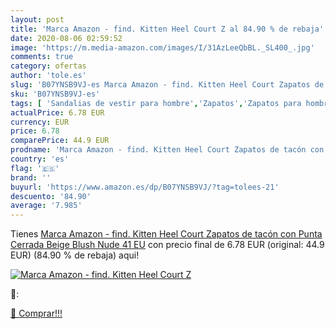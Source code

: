```yaml
---
layout: post
title: 'Marca Amazon - find. Kitten Heel Court Z al 84.90 % de rebaja'
date: 2020-08-06 02:59:52
image: 'https://m.media-amazon.com/images/I/31AzLeeQbBL._SL400_.jpg'
comments: true
category: ofertas
author: 'tole.es'
slug: 'B07YNSB9VJ-es Marca Amazon - find. Kitten Heel Court Zapatos de tacón...'
sku: 'B07YNSB9VJ-es'
tags: [ 'Sandalias de vestir para hombre','Zapatos','Zapatos para hombre','Zapatos y complementos','zapatos', ]
actualPrice: 6.78 EUR
currency: EUR
price: 6.78
comparePrice: 44.9 EUR
prodname: 'Marca Amazon - find. Kitten Heel Court Zapatos de tacón con Punta Cerrada  Beige  Blush  Nude   41 EU'
country: 'es'
flag: '🇪🇸'
brand: ''
buyurl: 'https://www.amazon.es/dp/B07YNSB9VJ/?tag=tolees-21'
descuento: '84.90'
average: '7.985'
---
```


Tienes [Marca Amazon - find. Kitten Heel Court Zapatos de tacón con Punta Cerrada  Beige  Blush  Nude   41 EU](https://www.amazon.es/dp/B07YNSB9VJ/?tag=tolees-21) con precio final de  6.78 EUR (original: 44.9 EUR) (84.90 %  de rebaja) aqui!

[![Marca Amazon - find. Kitten Heel Court Z](https://m.media-amazon.com/images/I/31AzLeeQbBL._SL400_.jpg)](https://www.amazon.es/dp/B07YNSB9VJ/?tag=tolees-21)

🔎:


[🛒 Comprar!!!](https://www.amazon.es/dp/B07YNSB9VJ/?tag=tolees-21)
